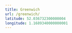 ```yaml
---
title: Greenwich
url: /greenwich/
latitude: 52.036732300000004
longitude: 1.1689340000000001
---
```

